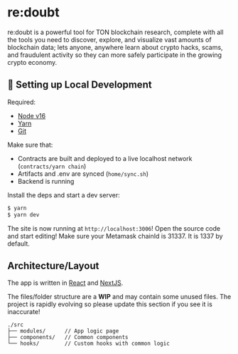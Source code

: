 # re:doubt

re:doubt is a powerful tool for TON blockchain research, complete with all the tools you need to discover, explore, and visualize vast amounts of blockchain data; lets anyone, anywhere learn about crypto hacks, scams, and fraudulent activity so they can more safely participate in the growing crypto economy.

## 🔧 Setting up Local Development

Required:

-   [Node v16](https://nodejs.org/download/release/latest-v16.x/)
-   [Yarn](https://classic.yarnpkg.com/en/docs/install/)
-   [Git](https://git-scm.com/downloads)

Make sure that:

-   Contracts are built and deployed to a live localhost network (`contracts/yarn chain`)
-   Artifacts and .env are synced (`home/sync.sh`)
-   Backend is running

Install the deps and start a dev server:

```bash
$ yarn
$ yarn dev
```

The site is now running at `http://localhost:3006`!
Open the source code and start editing!
Make sure your Metamask chainId is 31337. It is 1337 by default.

## Architecture/Layout

The app is written in [React](https://reactjs.org/) and [NextJS](https://nextjs.org/).

The files/folder structure are a **WIP** and may contain some unused files. The project is rapidly evolving so please update this section if you see it is inaccurate!

```
./src
├── modules/      // App logic page
├── components/   // Common components
└── hooks/        // Custom hooks with common logic
```
